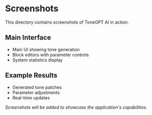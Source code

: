 # Screenshots

This directory contains screenshots of ToneGPT AI in action.

## Main Interface
- Main UI showing tone generation
- Block editors with parameter controls
- System statistics display

## Example Results
- Generated tone patches
- Parameter adjustments
- Real-time updates

*Screenshots will be added to showcase the application's capabilities.*
